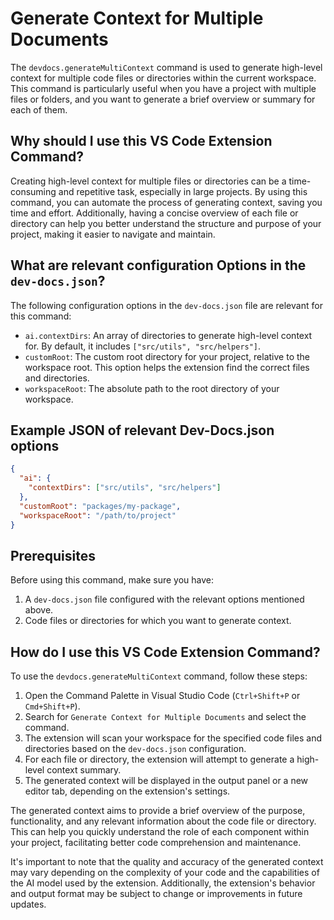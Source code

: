# Generate Context for Multiple Documents

The `devdocs.generateMultiContext` command is used to generate high-level context for multiple code files or directories within the current workspace. This command is particularly useful when you have a project with multiple files or folders, and you want to generate a brief overview or summary for each of them.

## Why should I use this VS Code Extension Command?

Creating high-level context for multiple files or directories can be a time-consuming and repetitive task, especially in large projects. By using this command, you can automate the process of generating context, saving you time and effort. Additionally, having a concise overview of each file or directory can help you better understand the structure and purpose of your project, making it easier to navigate and maintain.

## What are relevant configuration Options in the `dev-docs.json`?

The following configuration options in the `dev-docs.json` file are relevant for this command:

- `ai.contextDirs`: An array of directories to generate high-level context for. By default, it includes `["src/utils", "src/helpers"]`.
- `customRoot`: The custom root directory for your project, relative to the workspace root. This option helps the extension find the correct files and directories.
- `workspaceRoot`: The absolute path to the root directory of your workspace.

## Example JSON of relevant Dev-Docs.json options

```json
{
  "ai": {
    "contextDirs": ["src/utils", "src/helpers"]
  },
  "customRoot": "packages/my-package",
  "workspaceRoot": "/path/to/project"
}
```

## Prerequisites

Before using this command, make sure you have:

1. A `dev-docs.json` file configured with the relevant options mentioned above.
2. Code files or directories for which you want to generate context.

## How do I use this VS Code Extension Command?

To use the `devdocs.generateMultiContext` command, follow these steps:

1. Open the Command Palette in Visual Studio Code (`Ctrl+Shift+P` or `Cmd+Shift+P`).
2. Search for `Generate Context for Multiple Documents` and select the command.
3. The extension will scan your workspace for the specified code files and directories based on the `dev-docs.json` configuration.
4. For each file or directory, the extension will attempt to generate a high-level context summary.
5. The generated context will be displayed in the output panel or a new editor tab, depending on the extension's settings.

The generated context aims to provide a brief overview of the purpose, functionality, and any relevant information about the code file or directory. This can help you quickly understand the role of each component within your project, facilitating better code comprehension and maintenance.

It's important to note that the quality and accuracy of the generated context may vary depending on the complexity of your code and the capabilities of the AI model used by the extension. Additionally, the extension's behavior and output format may be subject to change or improvements in future updates.
  
  